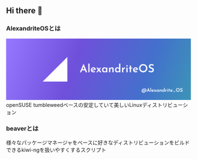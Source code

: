 ## Hi there 👋
### AlexandriteOSとは
![image](https://github.com/project-alexandrite/.github/raw/main/profile/img/Alexandrite.png) <br>
 openSUSE tumbleweedベースの安定していて美しいLinuxディストリビューション
 
### beaverとは
様々なパッケージマネージャをベースに好きなディストリビューションをビルドできるkiwi-ngを扱いやすくするスクリプト
